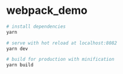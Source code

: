 # webpack_demo

``` bash
# install dependencies
yarn

# serve with hot reload at localhost:8082
yarn dev

# build for production with minification
yarn build
